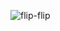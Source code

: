 ![flip-flip](https://github.com/MaxwellDG/MaxwellDG/assets/51105802/44494765-27a4-4c82-94d9-cf27246febf6)

